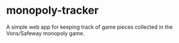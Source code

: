 # monopoly-tracker
A simple web app for keeping track of game pieces collected in the Vons/Safeway monopoly game.
